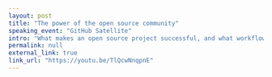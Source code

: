 ```yaml
---
layout: post
title: "The power of the open source community"
speaking_event: "GitHub Satellite"
intro: "What makes an open source project successful, and what workflow tools we’ve been building to help communities becoming welcoming places."
permalink: null
external_link: true
link_url: "https://youtu.be/TlQcwNnqpnE"
---
```

